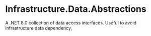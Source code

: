 # Infrastructure.Data.Abstractions
A .NET 8.0 collection of data access interfaces. Useful to avoid infrastructure data dependency,
